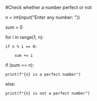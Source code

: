 #Check whether a number perfect or not

n = int(input("Enter any number: "))

sum = 0

for i in range(1, n):

    if n % i == 0:

        sum += i

if (sum == n):

    print(f"{n} is a perfect number")

else:

    print(f"{n} is not a perfect number")
